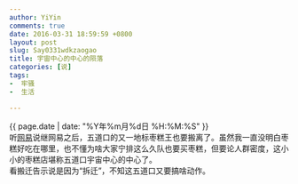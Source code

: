 ```yaml
---
author: YiYin
comments: true
date: 2016-03-31 18:59:59 +0800
layout: post
slug: Say0331wdkzaogao
title: 宇宙中心的中心的陨落
categories: [说]
tags:
-  牢骚
-  生活

---
```

<div class="saying">
<div class="timestamp">{{ page.date | date: "%Y年%m月%d日 %H:%M:%S" }}</div>
听<a href="http://weibo.com/1974808274/DoOKDEmSp?ref=collection target="_blank">网易</a>说继网易之后，五道口的又一地标枣糕王也要搬离了。虽然我一直没明白枣糕好吃在哪里，也不懂为啥大家宁排这么久队也要买枣糕，但要论人群密度，这小小的枣糕店堪称五道口宇宙中心的中心了。<br/>
看搬迁告示说是因为“拆迁”，不知这五道口又要搞啥动作。
</div>
